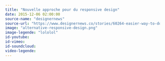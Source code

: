 ```yaml
---
title: "Nouvelle approche pour du responsive design"
date: 2015-12-06 02:00:00
source-name: "designernews"
source-url: "https://www.designernews.co/stories/60264-easier-way-to-do-responsive-design"
image: "alternative-responsive-design.png"
image-legende: "lololol"
id-youtube:
id-vimeo:
id-soundcloud:
video-legende:
---
```

